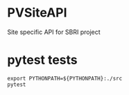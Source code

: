 # PVSiteAPI
Site specific API for SBRI project


# pytest tests
```
export PYTHONPATH=${PYTHONPATH}:./src
pytest
```